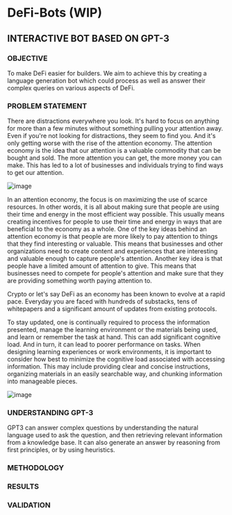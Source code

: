 # DeFi-Bots (WIP)

## INTERACTIVE BOT BASED ON GPT-3

### OBJECTIVE

To make DeFi easier for builders. We aim to achieve this by creating a language generation bot which could process as well as answer their complex queries on various aspects of DeFi.

### PROBLEM STATEMENT

There are distractions everywhere you look. It's hard to focus on anything for more than a few minutes without something pulling your attention away. Even if you're not looking for distractions, they seem to find you. And it's only getting worse with the rise of the attention economy. The attention economy is the idea that our attention is a valuable commodity that can be bought and sold. The more attention you can get, the more money you can make. This has led to a lot of businesses and individuals trying to find ways to get our attention.

![image](https://user-images.githubusercontent.com/101138966/171532466-076b3491-4d92-4b74-9158-06587902a19b.png)

In an attention economy, the focus is on maximizing the use of scarce resources. In other words, it is all about making sure that people are using their time and energy in the most efficient way possible. This usually means creating incentives for people to use their time and energy in ways that are beneficial to the economy as a whole. One of the key ideas behind an attention economy is that people are more likely to pay attention to things that they find interesting or valuable. This means that businesses and other organizations need to create content and experiences that are interesting and valuable enough to capture people's attention. Another key idea is that people have a limited amount of attention to give. This means that businesses need to compete for people's attention and make sure that they are providing something worth paying attention to.

Crypto or let's say DeFi as an economy has been known to evolve at a rapid pace. Everyday you are faced with hundreds of substacks, tens of whitepapers and a significant amount of updates from existing protocols.

To stay updated, one is continually required to process the information presented, manage the learning environment or the materials being used, and learn or remember the task at hand. This can add significant cognitive load. And in turn, it can lead to poorer performance on tasks. When designing learning experiences or work environments, it is important to consider how best to minimize the cognitive load associated with accessing information. This may include providing clear and concise instructions, organizing materials in an easily searchable way, and chunking information into manageable pieces.

![image](https://user-images.githubusercontent.com/101138966/171533234-ce4a6482-3eb7-4ac6-a3ad-1e2c10b9f449.png)


### UNDERSTANDING GPT-3

GPT3 can answer complex questions by understanding the natural language used to ask the question, and then retrieving relevant information from a knowledge base. It can also generate an answer by reasoning from first principles, or by using heuristics.

### METHODOLOGY

### RESULTS

### VALIDATION
